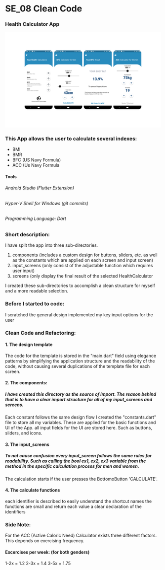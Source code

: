 # SE_08 Clean Code

### Health Calculator App
![](images/appSlides.png)
### This App allows the user to calculate several indexes:
- BMI
- BMR
- BFC (US Navy Formula)
- ACC (Us Navy Formula

#### Tools
###### Android Studio (Flutter Extension)
###### Hyper-V Shell for Windows (git commits)
###### Programming Language: Dart

### Short description:
I have split the app into three sub-directories.
  1. components (includes a custom design for buttons, sliders, etc. as well as the constants which are applied on each screen and input screen)
  2. input_screens (only consist of the adjustable function which requires user input)
  3. screens (only display the final result of the selected HealthCalculator
  
I created these sub-directories to accomplish a clean structure for myself and a more readable selection.


### Before I started to code:
I scratched the general design
implemented my key input options for the user
### Clean Code and Refactoring:
#### 1. The design template
The code for the template is stored in the "main.dart" field using elegance patterns by simplifying the application structure and the readability of the code, without causing several duplications of the template file for each screen.

#### 2. The components:
##### I have created this directory as the source of import. The reason behind that is to have a clear import structure for all of my input_screens and screens.
Each constant follows the same design flow 
I created the "constants.dart" file to store all my variables. These are applied for the basic functions and UI of the App.
all input fields for the UI are stored here. Such as buttons, sliders, and icons. 

#### 3. The input_screens
##### To not cause confusion every input_screen follows the same rules for readability. Such as calling the bool ex1, ex2, ex3 variable from the method in the specific calculation process for men and women.
The calculation starts if the user presses the BottomoButton 'CALCULATE'. 

#### 4. The calculate functions
each identifier is described to easily understand the shortcut names
the functions are small and return each value
a clear declaration of the identifiers

### Side Note:
For the ACC (Active Caloric Need) Calculator exists three different factors. This depends on exercising frequency.
#### Excercises per week: (for both genders)
1-2x = 1.2
2-3x = 1.4
3-5x = 1.75
